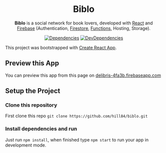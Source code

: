 <!-- <p align="center">
  <a href="https://material-ui.com/" rel="noopener" target="_blank"><img width="150" src="https://material-ui.com/static/images/material-ui-logo.svg" alt="Material-UI logo"></a></p>
</p> -->

<h1 align="center">Biblo</h1>

<div align="center">

**Biblo** is a social network for book lovers, developed with [React](http://facebook.github.io/react/) and [Firebase](https://github.com/firebase) (Authentication, [Firestore](https://github.com/firebase/firebase-js-sdk), [Functions](https://github.com/firebase/firebase-functions), Hosting, Storage).

[![Dependencies](https://img.shields.io/david/hill84/biblo.svg)](https://david-dm.org/hill84/biblo.svg)
[![DevDependencies](https://img.shields.io/david/dev/hill84/biblo.svg)](https://david-dm.org/hill84/biblo?type=dev)

</div>

This project was bootstrapped with [Create React App](https://github.com/facebookincubator/create-react-app).

## Preview this App

You can preview this app from this page on [delibris-4fa3b.firebaseapp.com](https://delibris-4fa3b.firebaseapp.com)

## Setup the Project

### Clone this repository

First clone this repo `git clone https://github.com/hill84/biblo.git`

### Install dependencies and run

Just run `npm install`, when finished type `npm start` to run your app in development mode.